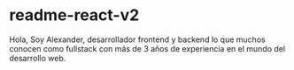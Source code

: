 # readme-react-v2
Hola, Soy Alexander, desarrollador frontend y backend lo que muchos conocen como fullstack con más de 3 años de experiencia en el mundo del desarrollo web.

